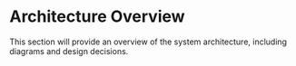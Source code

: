 # Architecture Overview

This section will provide an overview of the system architecture, including diagrams and design decisions.
